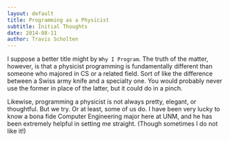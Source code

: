 ```yaml
---
layout: default
title: Programming as a Physicist
subtitle: Initial Thoughts
date: 2014-08-11
author: Travis Scholten
---
```

I suppose a better title might by ``Why I Program``. The truth of the matter, however, is that a physicist programming is fundamentally different than someone who majored in CS or a related field. Sort of like the difference between a Swiss army knife and a specialty one. You would probably never use the former in place of the latter, but it could do in a pinch. 

Likewise, programming a physicist is not always pretty, elegant, or thoughtful. But we try. Or at least, some of us do. I have been very lucky to know a bona fide Computer Engineering major here at UNM, and he has been extremely helpful in setting me straight. (Though sometimes I do not like it!)

